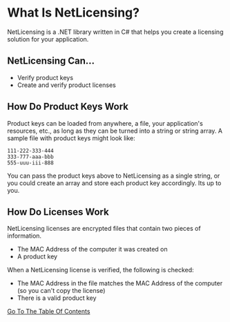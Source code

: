 What Is NetLicensing?
=====================

NetLicensing is a .NET library written in C# that helps you create a licensing solution for your application.

NetLicensing Can...
-------------------

* Verify product keys
* Create and verify product licenses

How Do Product Keys Work
-------------------------

Product keys can be loaded from anywhere, a file, your application's resources, etc., as long as they can be turned into a string or string array. A sample file with product keys might look like:

	111-222-333-444
	333-777-aaa-bbb
	555-uuu-iii-888

You can pass the product keys above to NetLicensing as a single string, or you could create an array and store each product key accordingly. Its up to you.

How Do Licenses Work
--------------------

NetLicensing licenses are encrypted files that contain two pieces of information.

* The MAC Address of the computer it was created on
* A product key

When a NetLicensing license is verified, the following is checked:

* The MAC Address in the file matches the MAC Address of the computer (so you can't copy the license)
* There is a valid product key

[Go To The Table Of Contents][1]

[1]: tableofcontents.md